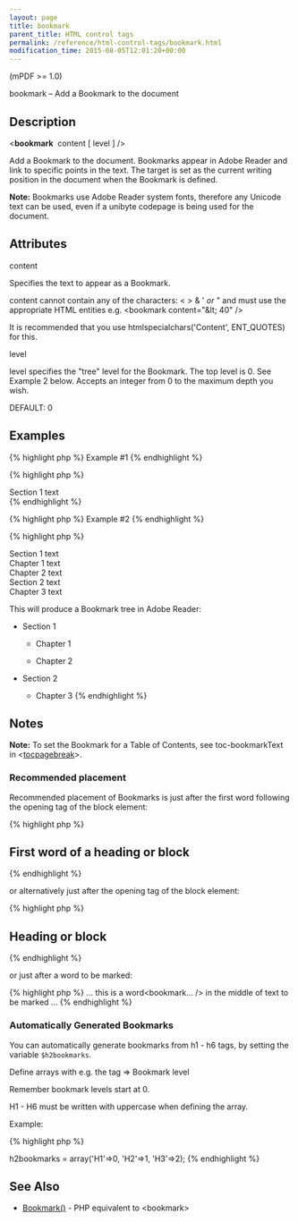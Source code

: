 ```yaml
---
layout: page
title: bookmark
parent_title: HTML control tags
permalink: /reference/html-control-tags/bookmark.html
modification_time: 2015-08-05T12:01:20+00:00
---
```




<p>(mPDF &gt;= 1.0)</p>
<p>bookmark – Add a Bookmark to the document</p>
<h2>Description</h2>
<p class="manual_block">&lt;<b>bookmark</b>&nbsp; <span class="parameter">content</span> [ <span class="parameter">level</span> ] /&gt;</p>
<p>Add a Bookmark to the document. Bookmarks appear in Adobe Reader and link to specific points in the text. The target is set as the current writing position in the document when the Bookmark is defined.</p>

<div class="alert alert-info" role="alert"><strong>Note:</strong> Bookmarks use Adobe Reader system fonts, therefore any Unicode text can be used, even if a unibyte codepage is being used for the document.</div>
<h2>Attributes</h2>
<p class="manual_param_dt"><span class="parameter">content</span></p>
<p class="manual_param_dd">Specifies the text to appear as a Bookmark.

<span class="parameter">content</span> cannot contain any of the characters: &lt; &gt; &amp; ' <i>or</i> " and must use the appropriate HTML entities e.g. &lt;bookmark content="&amp;lt; 40" /&gt;

It is recommended that you use htmlspecialchars('Content', ENT_QUOTES) for this.</p>
<p class="manual_param_dt"><span class="parameter">level</span></p>
<p class="manual_param_dd"><span class="parameter">level</span> specifies the "tree" level for the Bookmark. The top level is 0. See Example 2 below. Accepts an integer from 0 to the maximum depth you wish.

<span class="smallblock">DEFAULT</span>: 0</p>
<h2>Examples</h2>

{% highlight php %}
Example #1
{% endhighlight %}

{% highlight php %}
<html>

<bookmark content="Start of the Document" />

<div>Section 1 text</div>

</html>
{% endhighlight %}

{% highlight php %}
Example #2
{% endhighlight %}

{% highlight php %}

<html>

<bookmark content="Section 1" />

<div>Section 1 text</div>

<bookmark content="Chapter 1" />

<div>Chapter 1 text</div>

<bookmark content="Chapter 2" />

<div>Chapter 2 text</div>

<bookmark content="Section 2" />

<div>Section 2 text</div>

<bookmark content="Chapter 3" />

<div>Chapter 3 text</div>

</html>

This will produce a Bookmark tree in Adobe Reader:

+ Section 1

  + Chapter 1

  + Chapter 2

+ Section 2

  + Chapter 3
{% endhighlight %}

<h2>Notes</h2>

<div class="alert alert-info" role="alert"><strong>Note:</strong> To set the Bookmark for a Table of Contents, see <span class="parameter">toc-bookmarkText</span> in &lt;<a href="{{ "/reference/html-control-tags/tocpagebreak.html" | prepend: site.baseurl }}">tocpagebreak</a>&gt;.</div>
<h3>Recommended placement</h3>
<p>Recommended placement of Bookmarks is just after the first word following the opening tag of the block element:</p>

{% highlight php %}
<h2>First<bookmark... /> word of a heading or block</h2>
{% endhighlight %}

<p>or alternatively just after the opening tag of the block element:</p>

{% highlight php %}
<h2><bookmark... />Heading or block</h2>
{% endhighlight %}

<p>or just after a word to be marked:</p>

{% highlight php %}
... this is a word<bookmark... /> in the middle of text to be marked ...
{% endhighlight %}

<h3>Automatically Generated Bookmarks</h3>
<p>You can automatically generate bookmarks from h1 - h6 tags, by setting the variable <code><span class="parameter">$h2bookmarks</code></span>.</p>
<p>Define arrays with e.g. the tag =&gt; Bookmark level</p>
<p>Remember bookmark levels start at 0.</p>
<p>H1 - H6 must be written with uppercase when defining the array.</p>
<p>Example:</p>

{% highlight php %}
<?php

$mpdf->h2bookmarks = array('H1'=>0, 'H2'=>1, 'H3'=>2);
{% endhighlight %}

<h2>See Also</h2>
<ul>
<li class="manual_boxlist"><a href="{{ "/reference/mpdf-functions/bookmark.html" | prepend: site.baseurl }}">Bookmark()</a> - PHP equivalent to &lt;bookmark&gt;</li>
</ul>
